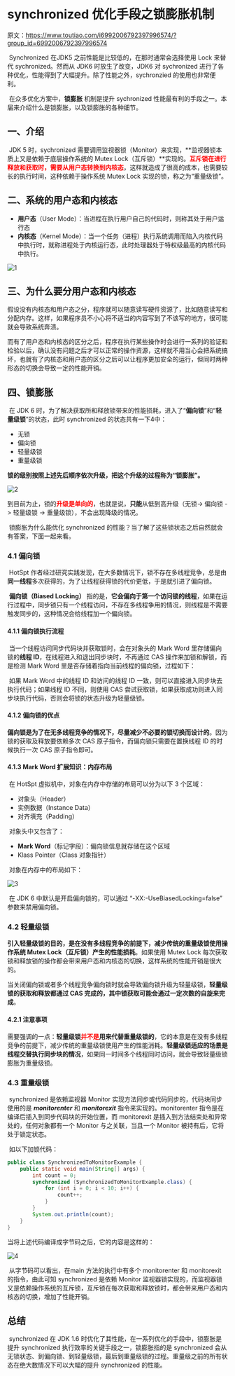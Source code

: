 # synchronized 优化手段之锁膨胀机制

原文：https://www.toutiao.com/i6992006792397996574/?group_id=6992006792397996574

​        Synchronized 在JDK5 之前性能是比较低的，在那时通常会选择使用 Lock 来替代 sychronized。然而从 JDK6 时放生了改变，JDK6 对 sychronized 进行了各种优化，性能得到了大幅提升。除了性能之外，sychronzied 的使用也非常便利。

​        在众多优化方案中，**锁膨胀** 机制是提升 sychronized 性能最有利的手段之一。本届来介绍什么是锁膨胀，以及锁膨胀的各种细节。

## 一、介绍

​        JDK 5 时，sychronized 需要调用监视器锁（Monitor）来实现，**监视器锁本质上又是依赖于底层操作系统的 Mutex Lock（互斥锁）**实现的。<font color='red'>**互斥锁在进行释放和获取时，需要从用户态转换到内核态**</font>，这样就造成了很高的成本，也需要较长的执行时间，这种依赖于操作系统 Mutex Lock 实现的锁，称之为“重量级锁”。

## 二、系统的用户态和内核态

* **用户态**（User Mode）：当进程在执行用户自己的代码时，则称其处于用户运行态
* **内核态**（Kernel Mode）：当一个任务（进程）执行系统调用而陷入内核代码中执行时，就称进程处于内核运行态，此时处理器处于特权级最高的内核代码中执行。

![1](./images/Synchronized_expand/1.png)

## 三、为什么要分用户态和内核态

​        假设没有内核态和用户态之分，程序就可以随意读写硬件资源了，比如随意读写和分配内存。这样，如果程序员不小心将不适当的内容写到了不该写的地方，很可能就会导致系统奔溃。

​        而有了用户态和内核态的区分之后，程序在执行某些操作时会进行一系列的验证和检验以后，确认没有问题之后才可以正常的操作资源，这样就不用当心会把系统搞坏，也就有了内核态和用户态的区分之后可以让程序更加安全的运行，但同时两种形态的切换会导致一定的性能开销。

## 四、锁膨胀

​        在 JDK 6 时，为了解决获取所和释放锁带来的性能损耗，进入了“**偏向锁**”和“**轻量级锁**”的状态，此时 synchronized 的状态共有一下4中：

* 无锁
* 偏向锁
* 轻量级锁
* 重量级锁

**锁的级别按照上述先后顺序依次升级，把这个升级的过程称为“锁膨胀”。**

![2](./images/Synchronized_expand/2.png)

到目前为止，锁的<font color='red'>**升级是单向的**</font>，也就是说，**只能**从低到高升级（无锁-> 偏向锁 -> 轻量级锁  -> 重量级锁），不会出现降级的情况。



​        锁膨胀为什么能优化 synchronized 的性能？当了解了这些锁状态之后自然就会有答案，下面一起来看。

### 4.1 偏向锁

​        HotSpt 作者经过研究实践发现，在大多数情况下，锁不存在多线程竞争，总是由**同一线程**多次获得的，为了让线程获得锁的代价更低，于是就引进了偏向锁。

​        **偏向锁（Biased Locking）** 指的是，**它会偏向于第一个访问锁的线程**，如果在运行过程中，同步锁只有一个线程访问，不存在多线程争用的情况，则线程是不需要触发同步的，这种情况会给线程加一个偏向锁。

#### 4.1.1 偏向锁执行流程

​        当一个线程访问同步代码块并获取锁时，会在对象头的 Mark Word 里存储偏向锁的**线程 ID**，在线程进入和退出同步块时，不再通过 CAS 操作来加锁和解锁，而是检测 Mark Word 里是否存储着指向当前线程的偏向锁，过程如下：

​        如果 Mark Word 中的线程 ID 和访问的线程 ID 一致，则可以直接进入同步块去执行代码；如果线程 ID 不同，则使用 CAS 尝试获取锁，如果获取成功则进入同步块执行代码，否则会将锁的状态升级为轻量级锁。

#### 4.1.2 偏向锁的优点

​        **偏向锁是为了在无多线程竞争的情况下，尽量减少不必要的锁切换而设计的**。因为锁的获取及释放要依赖多次 CAS 原子指令，而偏向锁只需要在置换线程 ID 的时候执行一次 CAS 原子指令即可。

#### 4.1.3 Mark Word 扩展知识：内存布局

​        在 HotSpt 虚拟机中，对象在内存中存储的布局可以分为以下 3 个区域：

* 对象头（Header）
* 实例数据（Instance Data）
* 对齐填充（Padding）

​        对象头中又包含了：

* **Mark Word**（标记字段）：偏向锁信息就存储在这个区域
* Klass Pointer（Class 对象指针）

​        对象在内存中的布局如下：

![3](./images/Synchronized_expand/3.png)

​        在 JDK 6 中默认是开启偏向锁的，可以通过 “-XX:-UseBiasedLocking=false” 参数来禁用偏向锁。

### 4.2 轻量级锁

​        **引入轻量级锁的目的，是在没有多线程竞争的前提下，减少传统的重量级锁使用操作系统 Mutex Lock（互斥锁）产生的性能损耗**。如果使用 Mutex Lock 每次获取锁和释放锁的操作都会带来用户态和内核态的切换，这样系统的性能开销是很大的。

​        当关闭偏向锁或者多个线程竞争偏向锁时就会导致偏向锁升级为轻量级锁，**轻量级锁的获取和释放都通过 CAS 完成的，其中锁获取可能会通过一定次数的自旋来完成**。

#### 4.2.1 注意事项

​        需要强调的一点：**轻量级锁<font color='red'>并不是</font>用来代替重量级锁的**，它的本意是在没有多线程竞争的前提下，减少传统的重量级锁使用产生的性能消耗。**轻量级锁适应的场景是线程交替执行同步块的情况**，如果同一时间多个线程同时访问，就会导致轻量级锁膨胀为重量级锁。

### 4.3 重量级锁

​        synchronized 是依赖监视器 Monitor 实现方法同步或代码同步的，代码块同步使用的是 ***monitorenter*** 和 ***monitorexit*** 指令来实现的。monitorenter 指令是在编译后插入到同步代码块的开始位置，而 monitorexit 是插入到方法结束处和异常处的，任何对象都有一个 Monitor 与之关联，当且一个 Monitor 被持有后，它将处于锁定状态。

​        如以下加锁代码：

```java
public class SynchronizedToMonitorExample {
    public static void main(String[] args) {
        int count = 0;
        synchronized (SynchronizedToMonitorExample.class) {
            for (int i = 0; i < 10; i++) {
                count++;
            }
        }
        System.out.println(count);
    }
}
```

当将上述代码编译成字节码之后，它的内容是这样的：

![4](./images/Synchronized_expand/4.png)

​        从字节码可以看出，在main 方法的执行中有多个 monitorenter 和 monitorexit 的指令，由此可知 synchronized 是依赖 Monitor 监视器锁实现的，而监视器锁又是依赖操作系统的互斥锁，互斥锁在每次获取和释放锁时，都会带来用户态和内核态的切换，增加了性能开销。

## 总结

​        synchronized 在 JDK 1.6 时优化了其性能，在一系列优化的手段中，锁膨胀是提升 synchronized 执行效率的关键手段之一，锁膨胀指的是 synchronized 会从无锁状态、到偏向锁、到轻量级锁，最后到重量级锁的过程。重量级之前的所有状态在绝大数情况下可以大幅的提升 synchronized 的性能。